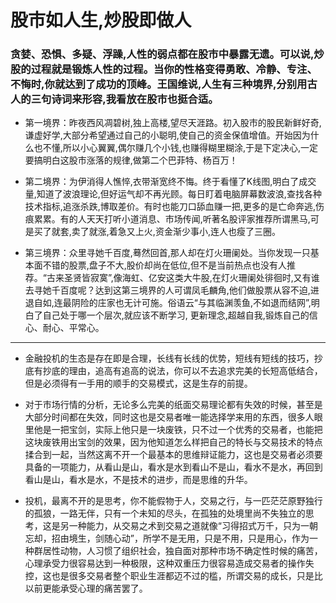 # 股市如人生,炒股即做人

### 贪婪、恐惧、多疑、浮躁,人性的弱点都在股市中暴露无遗。可以说,炒股的过程就是锻炼人性的过程。当你的性格变得勇敢、冷静、专注、不悔时,你就达到了成功的顶峰。王国维说,人生有三种境界,分别用古人的三句诗词来形容,我看放在股市也挺合适。

* 第一境界：昨夜西风凋碧树,独上高楼,望尽天涯路。初入股市的股民新鲜好奇,谦虚好学,大部分希望通过自己的小聪明,使自己的资金保值增值。开始因为什么也不懂,所以小心翼翼,偶尔赚几个小钱,也赚得糊里糊涂,于是下定决心,一定要搞明白这股市涨落的规律,做第二个巴菲特、杨百万！

* 第二境界：为伊消得人憔悴,衣带渐宽终不悔。终于看懂了K线图,明白了成交量,知道了波浪理论,但好运气却不再光顾。每日盯着电脑屏幕数波浪,查找各种技术指标,追涨杀跌,博取差价。有时也能刀口舔血赚一把,更多的是亡命奔逃,伤痕累累。有的人天天打听小道消息、市场传闻,听著名股评家推荐所谓黑马,可是买了就套,卖了就涨,着急又上火,资金渐少事小,连人也瘦了三圈。

* 第三境界：众里寻她千百度,蓦然回首,那人却在灯火珊阑处。当你发现一只基本面不错的股票,盘子不大,股价却尚在低位,但不是当前热点也没有人推荐。“古来圣贤皆寂寞”,像海虹、亿安这类大牛股,在灯火珊阑处徘徊时,又有谁去寻她千百度呢？达到这第三境界的人可谓凤毛麟角,他们做股票从容不迫,进退自如,连最阴险的庄家也无计可施。俗语云“与其临渊羡鱼,不如退而结网”,明白了自己处于哪一个层次,就应该不断学习, 更新理念,超越自我,锻炼自己的信心、耐心、平常心。
---
* 金融投机的生态是存在即是合理，长线有长线的优势，短线有短线的技巧，抄底有抄底的理由，追高有追高的说法，你可以不去追求完美的长短高低结合，但是必须得有一手用的顺手的交易模式，这是生存的前提。

* 对于市场行情的分析，无论多么完美的纸面交易理论都有失效的时候，甚至是大部分时间都在失效，同时这也是交易者唯一能选择学来用的东西，很多人眼里他是一把宝剑，实际上他只是一块废铁，只不过一个优秀的交易者，也能把这块废铁用出宝剑的效果，因为他知道怎么样把自己的特长与交易技术的特点揉合到一起，当然这离不开一个最基本的思维辩证能力，这也是交易者必须要具备的一项能力，从看山是山，看水是水到看山不是山，看水不是水，再回到看山是山，看水是水，不是技术的进步，而是思维的升华。

* 投机，最离不开的是思考，你不能假物于人，交易之行，与一匹茫茫原野独行的孤狼，一路无伴，只有一个未知的尽头，在孤独的处境里尚不失独立的思考，这是另一种能力，从交易之术到交易之道就像“习得招式万千，只为一朝忘却，招由境生，剑随心动”，所学不是无用，只是不用，只是用心，作为一种群居性动物，人习惯了组织社会，独自面对那种市场不确定性时候的痛苦，心理承受力很容易达到一种极限，这种双重压力很容易造成交易者的操作失控，这也是很多交易者整个职业生涯都迈不过的槛，所谓交易的成长，只是比以前更能承受心理的痛苦罢了。